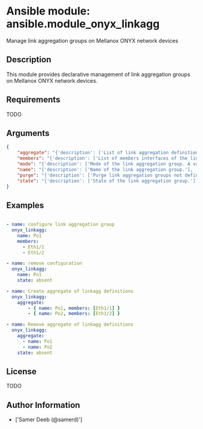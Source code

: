 # Ansible module: ansible.module_onyx_linkagg


Manage link aggregation groups on Mellanox ONYX network devices

## Description

This module provides declarative management of link aggregation groups on Mellanox ONYX network devices.

## Requirements

TODO

## Arguments

``` json
{
    "aggregate": "{'description': ['List of link aggregation definitions.']}",
    "members": "{'description': ['List of members interfaces of the link aggregation group. The value can be single interface or list of interfaces.'], 'required': True}",
    "mode": "{'description': ['Mode of the link aggregation group. A value of C(on) will enable LACP. C(active) configures the link to actively information about the state of the link, or it can be configured in C(passive) mode ie. send link state information only when received them from another link.'], 'default': True, 'choices': ['on', 'active', 'passive']}",
    "name": "{'description': ['Name of the link aggregation group.'], 'required': True}",
    "purge": "{'description': ['Purge link aggregation groups not defined in the I(aggregate) parameter.'], 'default': False, 'type': 'bool'}",
    "state": "{'description': ['State of the link aggregation group.'], 'default': 'present', 'choices': ['present', 'absent', 'up', 'down']}",
}
```

## Examples


``` yaml

- name: configure link aggregation group
  onyx_linkagg:
    name: Po1
    members:
      - Eth1/1
      - Eth1/2

- name: remove configuration
  onyx_linkagg:
    name: Po1
    state: absent

- name: Create aggregate of linkagg definitions
  onyx_linkagg:
    aggregate:
        - { name: Po1, members: [Eth1/1] }
        - { name: Po2, members: [Eth1/2] }

- name: Remove aggregate of linkagg definitions
  onyx_linkagg:
    aggregate:
      - name: Po1
      - name: Po2
    state: absent

```

## License

TODO

## Author Information
  - ['Samer Deeb (@samerd)']
